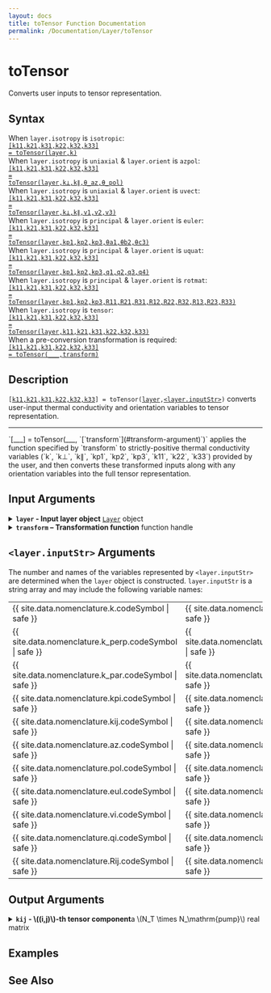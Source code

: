 ```yaml
---
layout: docs
title: toTensor Function Documentation
permalink: /Documentation/Layer/toTensor
---
```


# toTensor

Converts user inputs to tensor representation.

## Syntax
When `layer.isotropy` is `isotropic`:<br>
<a href="#d1"><code class="hang">[k11,<wbr>k21,<wbr>k31,<wbr>k22,<wbr>k32,<wbr>k33] = <wbr>toTensor(<wbr>layer,<wbr>k)</code></a><br>
When `layer.isotropy` is `uniaxial` & `layer.orient` is `azpol`:<br>
<a href="#d2"><code class="hang">[k11,<wbr>k21,<wbr>k31,<wbr>k22,<wbr>k32,<wbr>k33] = <wbr>toTensor(<wbr>layer,<wbr>k⊥,<wbr>k∥,<wbr>θ_az,<wbr>θ_pol)</code></a><br>
When `layer.isotropy` is `uniaxial` & `layer.orient` is `uvect`:<br>
<a href="#d3"><code class="hang">[k11,<wbr>k21,<wbr>k31,<wbr>k22,<wbr>k32,<wbr>k33] = <wbr>toTensor(<wbr>layer,<wbr>k⊥,<wbr>k∥,<wbr>v1,<wbr>v2,<wbr>v3)</code></a><br>
When `layer.isotropy` is `principal` & `layer.orient` is `euler`:<br>
<a href="#d4"><code class="hang">[k11,<wbr>k21,<wbr>k31,<wbr>k22,<wbr>k32,<wbr>k33] = <wbr>toTensor(<wbr>layer,<wbr>kp1,<wbr>kp2,<wbr>kp3,<wbr>θa1,<wbr>θb2,<wbr>θc3)</code></a><br>
When `layer.isotropy` is `principal` & `layer.orient` is `uquat`:<br>
<a href="#d5"><code class="hang">[k11,<wbr>k21,<wbr>k31,<wbr>k22,<wbr>k32,<wbr>k33] = <wbr>toTensor(<wbr>layer,<wbr>kp1,<wbr>kp2,<wbr>kp3,<wbr>q1,<wbr>q2,<wbr>q3,<wbr>q4)</code></a><br>
When `layer.isotropy` is `principal` & `layer.orient` is `rotmat`:<br>
<a href="#d6"><code class="hang">[k11,<wbr>k21,<wbr>k31,<wbr>k22,<wbr>k32,<wbr>k33] = <wbr>toTensor(<wbr>layer,<wbr>kp1,<wbr>kp2,<wbr>kp3,<wbr>R11,<wbr>R21,<wbr>R31,<wbr>R12,<wbr>R22,<wbr>R32,<wbr>R13,<wbr>R23,<wbr>R33)</code></a><br>
When `layer.isotropy` is `tensor`:<br>
<a href="#d7"><code class="hang">[k11,<wbr>k21,<wbr>k31,<wbr>k22,<wbr>k32,<wbr>k33] = <wbr>toTensor(<wbr>layer,<wbr>k11,<wbr>k21,<wbr>k31,<wbr>k22,<wbr>k32,<wbr>k33)</code></a><br>
When a pre-conversion transformation is required:<br>
<a href="#d8"><code class="hang">[k11,<wbr>k21,<wbr>k31,<wbr>k22,<wbr>k32,<wbr>k33] = <wbr>toTensor(___,<wbr>transform)</code></a><br>

## Description
<a id="d1"></a>
`[`[`k11,k21,k31,k22,k32,k33`](#output-arguments)`] = toTensor(`[`layer`](#layer-argument)`,`[`<layer.inputStr>`](#inputStr-arguments)`)` converts user-input thermal conductivity and orientation variables to tensor representation.
<hr>
<a id="d2"></a>
`[___] = toTensor(___, `[`transform`](#transform-argument)`)` applies the function specified by `transform` to strictly-positive thermal conductivity variables (`k`, `k⊥`, `k∥`, `kp1`, `kp2`, `kp3`, `k11`, `k22`, `k33`) provided by the user, and then converts these transformed inputs along with any orientation variables into the full tensor representation.

## Input Arguments

<details class="custom-details" id="layer-argument">
    <summary>
        <span class="summary-text">
            <b><code>layer</code> - Input layer object</b>
            <span class="subline">
                <a href="{{ '/Documentation/Layer' | relative_url }}"><code>Layer</code></a> object
            </span>
        </span>
    </summary>
    <div>
        <p>
            The input layer object defines the thermal conductivity of a material layer—whether isotropic, uniaxially anisotropic, or fully anisotropic—and specifies how conductivity is expressed in user inputs.
        </p>
        <p>
            <b>Data Type:</b> <a href="{{ '/Documentation/Layer' | relative_url }}"><code>Layer</code></a>
        </p>
    </div>
</details>

<details class="custom-details" id="transform-argument">
  <summary>
    <span class="summary-text">
      <b><code>transform</code> – Transformation function</b>
      <span class="subline">function handle</span>
    </span>
  </summary>
  <div>
    <p>
      The transformation function is applied to all strictly positive thermal conductivity variables 
      (<code>k</code>, <code>k⊥</code>, <code>k∥</code>, <code>kp1</code>, <code>kp2</code>, <code>kp3</code>, 
      <code>k11</code>, <code>k22</code>, <code>k33</code>) provided by the user before converting them to tensor representation.
    </p>
    <p>
      The typical use case is the exponential transformation 
      (<code>@(x) exp(x)</code>) when <code>log_args</code> is <code>true</code> inside the 
      <a href="{{ '/Documentation/ForwardModel' | relative_url }}"><code>ForwardModel</code></a>. 
      However, any function handle may be provided. Remember that the transformation is applied only to the thermal conductivity variables listed above.
    </p>
    <p>
      <b>Data Type:</b> <code>function_handle</code>
    </p>
  </div>
</details>

<h2 id="inputStr-arguments"><code>&lt;layer.inputStr&gt;</code> Arguments</h2>
<p>
  The number and names of the variables represented by <code>&lt;layer.inputStr&gt;</code> are determined when the <code>layer</code> object is constructed. 
  <code>layer.inputStr</code> is a string array and may include the following variable names:
</p>
<table>
  <tr>
    <td>
      {{ site.data.nomenclature.k.codeSymbol | safe }}
    </td>
    <td>
      {{ site.data.nomenclature.k.description | safe }}
    </td>
  </tr>
  <tr>
    <td>
      {{ site.data.nomenclature.k_perp.codeSymbol | safe }}
    </td>
    <td>
      {{ site.data.nomenclature.k_perp.description | safe }}
    </td>
  </tr>
  <tr>
    <td>
      {{ site.data.nomenclature.k_par.codeSymbol | safe }}
    </td>
    <td>
      {{ site.data.nomenclature.k_par.description | safe }}
    </td>
  </tr>
  <tr>
    <td>
      {{ site.data.nomenclature.kpi.codeSymbol | safe }}
    </td>
    <td>
      {{ site.data.nomenclature.kpi.description | safe }}
    </td>
  </tr>
  <tr>
    <td>
      {{ site.data.nomenclature.kij.codeSymbol | safe }}
    </td>
    <td>
      {{ site.data.nomenclature.kij.description | safe }}
    </td>
  </tr>
  <tr>
    <td>
      {{ site.data.nomenclature.az.codeSymbol | safe }}
    </td>
    <td>
      {{ site.data.nomenclature.az.description | safe }}
    </td>
  </tr>
  <tr>
    <td>
      {{ site.data.nomenclature.pol.codeSymbol | safe }}
    </td>
    <td>
      {{ site.data.nomenclature.pol.description | safe }}
    </td>
  </tr>
  <tr>
    <td>
      {{ site.data.nomenclature.eul.codeSymbol | safe }}
    </td>
    <td>
      {{ site.data.nomenclature.eul.description | safe }}
    </td>
  </tr>
  <tr>
    <td>
      {{ site.data.nomenclature.vi.codeSymbol | safe }}
    </td>
    <td>
      {{ site.data.nomenclature.vi.description | safe }}
    </td>
  </tr>
    <tr>
    <td>
      {{ site.data.nomenclature.qi.codeSymbol | safe }}
    </td>
    <td>
      {{ site.data.nomenclature.qi.description | safe }}
    </td>
  </tr>
  <tr>
    <td>
      {{ site.data.nomenclature.Rij.codeSymbol | safe }}
    </td>
    <td>
      {{ site.data.nomenclature.Rij.description | safe }}
    </td>
  </tr>
</table>

## Output Arguments
<details class="custom-details" id="layer-argument">
    <summary>
        <span class="summary-text">
            <b><code>kij</code> - \((i,j)\)-th tensor component</b>a
            <span class="subline">
                \(N_T \times N_\mathrm{pump}\) real matrix
            </span>
        </span>
    </summary>
    <div>
        <p>
            kij is the {{ site.data.nomenclature.kij.description | safe }}
        </p>
        <p>
            <b>Data Types:</b> double | single
        </p>
    </div>
</details>

## Examples

## See Also
